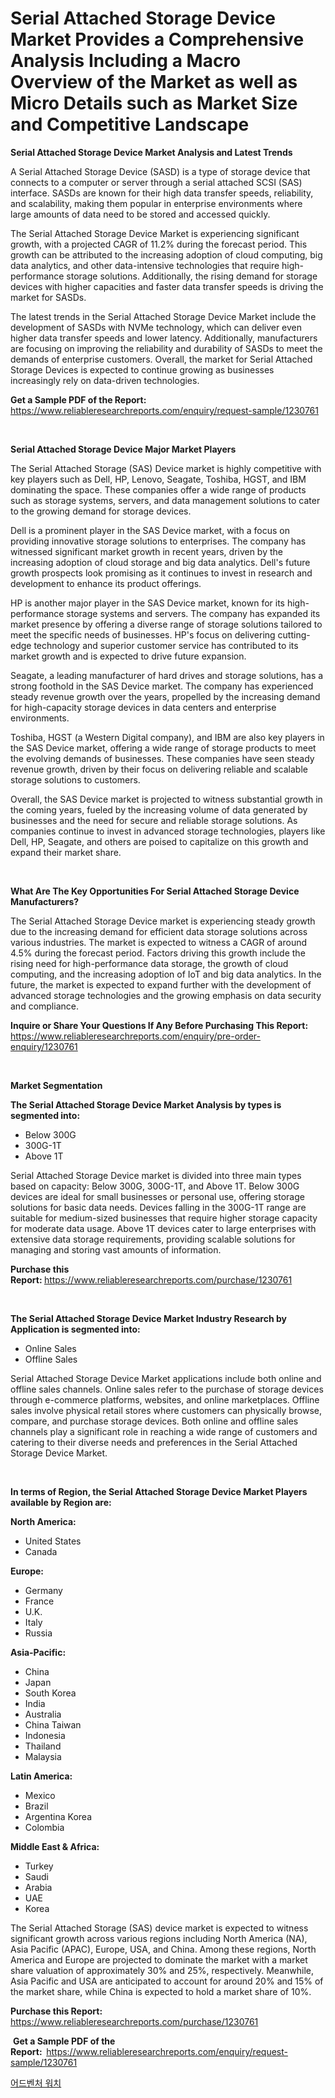 <p><h1>Serial Attached Storage Device Market Provides a Comprehensive Analysis Including a Macro Overview of the Market as well as Micro Details such as Market Size and Competitive Landscape</h1></p><p><strong>Serial Attached Storage Device Market Analysis and Latest Trends</strong></p>
<p><p>A Serial Attached Storage Device (SASD) is a type of storage device that connects to a computer or server through a serial attached SCSI (SAS) interface. SASDs are known for their high data transfer speeds, reliability, and scalability, making them popular in enterprise environments where large amounts of data need to be stored and accessed quickly.</p><p>The Serial Attached Storage Device Market is experiencing significant growth, with a projected CAGR of 11.2% during the forecast period. This growth can be attributed to the increasing adoption of cloud computing, big data analytics, and other data-intensive technologies that require high-performance storage solutions. Additionally, the rising demand for storage devices with higher capacities and faster data transfer speeds is driving the market for SASDs.</p><p>The latest trends in the Serial Attached Storage Device Market include the development of SASDs with NVMe technology, which can deliver even higher data transfer speeds and lower latency. Additionally, manufacturers are focusing on improving the reliability and durability of SASDs to meet the demands of enterprise customers. Overall, the market for Serial Attached Storage Devices is expected to continue growing as businesses increasingly rely on data-driven technologies.</p></p>
<p><strong>Get a Sample PDF of the Report:&nbsp;</strong> <a href="https://www.reliableresearchreports.com/enquiry/request-sample/1230761">https://www.reliableresearchreports.com/enquiry/request-sample/1230761</a></p>
<p>&nbsp;</p>
<p><strong>Serial Attached Storage Device Major Market Players</strong></p>
<p><p>The Serial Attached Storage (SAS) Device market is highly competitive with key players such as Dell, HP, Lenovo, Seagate, Toshiba, HGST, and IBM dominating the space. These companies offer a wide range of products such as storage systems, servers, and data management solutions to cater to the growing demand for storage devices.</p><p>Dell is a prominent player in the SAS Device market, with a focus on providing innovative storage solutions to enterprises. The company has witnessed significant market growth in recent years, driven by the increasing adoption of cloud storage and big data analytics. Dell's future growth prospects look promising as it continues to invest in research and development to enhance its product offerings.</p><p>HP is another major player in the SAS Device market, known for its high-performance storage systems and servers. The company has expanded its market presence by offering a diverse range of storage solutions tailored to meet the specific needs of businesses. HP's focus on delivering cutting-edge technology and superior customer service has contributed to its market growth and is expected to drive future expansion.</p><p>Seagate, a leading manufacturer of hard drives and storage solutions, has a strong foothold in the SAS Device market. The company has experienced steady revenue growth over the years, propelled by the increasing demand for high-capacity storage devices in data centers and enterprise environments.</p><p>Toshiba, HGST (a Western Digital company), and IBM are also key players in the SAS Device market, offering a wide range of storage products to meet the evolving demands of businesses. These companies have seen steady revenue growth, driven by their focus on delivering reliable and scalable storage solutions to customers.</p><p>Overall, the SAS Device market is projected to witness substantial growth in the coming years, fueled by the increasing volume of data generated by businesses and the need for secure and reliable storage solutions. As companies continue to invest in advanced storage technologies, players like Dell, HP, Seagate, and others are poised to capitalize on this growth and expand their market share.</p></p>
<p>&nbsp;</p>
<p><strong>What Are The Key Opportunities For Serial Attached Storage Device Manufacturers?</strong></p>
<p><p>The Serial Attached Storage Device market is experiencing steady growth due to the increasing demand for efficient data storage solutions across various industries. The market is expected to witness a CAGR of around 4.5% during the forecast period. Factors driving this growth include the rising need for high-performance data storage, the growth of cloud computing, and the increasing adoption of IoT and big data analytics. In the future, the market is expected to expand further with the development of advanced storage technologies and the growing emphasis on data security and compliance.</p></p>
<p><strong>Inquire or Share Your Questions If Any Before Purchasing This Report:</strong> <a href="https://www.reliableresearchreports.com/enquiry/pre-order-enquiry/1230761">https://www.reliableresearchreports.com/enquiry/pre-order-enquiry/1230761</a></p>
<p>&nbsp;</p>
<p><strong>Market Segmentation</strong></p>
<p><strong>The Serial Attached Storage Device Market Analysis by types is segmented into:</strong></p>
<p><ul><li>Below 300G</li><li>300G-1T</li><li>Above 1T</li></ul></p>
<p><p>Serial Attached Storage Device market is divided into three main types based on capacity: Below 300G, 300G-1T, and Above 1T. Below 300G devices are ideal for small businesses or personal use, offering storage solutions for basic data needs. Devices falling in the 300G-1T range are suitable for medium-sized businesses that require higher storage capacity for moderate data usage. Above 1T devices cater to large enterprises with extensive data storage requirements, providing scalable solutions for managing and storing vast amounts of information.</p></p>
<p><strong>Purchase this Report:&nbsp;</strong><a href="https://www.reliableresearchreports.com/purchase/1230761">https://www.reliableresearchreports.com/purchase/1230761</a></p>
<p>&nbsp;</p>
<p><strong>The Serial Attached Storage Device Market Industry Research by Application is segmented into:</strong></p>
<p><ul><li>Online Sales</li><li>Offline Sales</li></ul></p>
<p><p>Serial Attached Storage Device Market applications include both online and offline sales channels. Online sales refer to the purchase of storage devices through e-commerce platforms, websites, and online marketplaces. Offline sales involve physical retail stores where customers can physically browse, compare, and purchase storage devices. Both online and offline sales channels play a significant role in reaching a wide range of customers and catering to their diverse needs and preferences in the Serial Attached Storage Device Market.</p></p>
<p>&nbsp;</p>
<p><strong>In terms of Region, the Serial Attached Storage Device Market Players available by Region are:</strong></p>
<p>
    <p> <strong> North America: </strong>
        <ul>
            <li>United States</li>
            <li>Canada</li>
        </ul>
        </p> 
    <p> <strong> Europe: </strong>
        <ul>
            <li>Germany</li>
            <li>France</li>
            <li>U.K.</li>
            <li>Italy</li>
            <li>Russia</li>
        </ul>
        </p> 
    <p> <strong> Asia-Pacific: </strong>
        <ul>
            <li>China</li>
            <li>Japan</li>
            <li>South Korea</li>
            <li>India</li>
            <li>Australia</li>
            <li>China Taiwan</li>
            <li>Indonesia</li>
            <li>Thailand</li>
            <li>Malaysia</li>
        </ul>
        </p> 
    <p> <strong> Latin America: </strong>
        <ul>
            <li>Mexico</li>
            <li>Brazil</li>
            <li>Argentina Korea</li>
            <li>Colombia</li>
        </ul>
        </p> 
    <p> <strong> Middle East & Africa: </strong>
        <ul>
            <li>Turkey</li>
            <li>Saudi</li>
            <li>Arabia</li>
            <li>UAE</li>
            <li>Korea</li>
        </ul>
    </p>
    </p>
<p><p>The Serial Attached Storage (SAS) device market is expected to witness significant growth across various regions including North America (NA), Asia Pacific (APAC), Europe, USA, and China. Among these regions, North America and Europe are projected to dominate the market with a market share valuation of approximately 30% and 25%, respectively. Meanwhile, Asia Pacific and USA are anticipated to account for around 20% and 15% of the market share, while China is expected to hold a market share of 10%.</p></p>
<p><strong>Purchase this Report: </strong><a href="https://www.reliableresearchreports.com/purchase/1230761">https://www.reliableresearchreports.com/purchase/1230761</a></p>
<p>&nbsp;<strong>Get a Sample PDF of the Report:&nbsp;&nbsp;</strong><a href="https://www.reliableresearchreports.com/enquiry/request-sample/1230761">https://www.reliableresearchreports.com/enquiry/request-sample/1230761</a></p>
<p><strong></strong></p>
<p><p><a href="https://github.com/laholand/Market-Research-Report-List-3/blob/main/644387212268.md">어드벤처 워치</a></p></p>